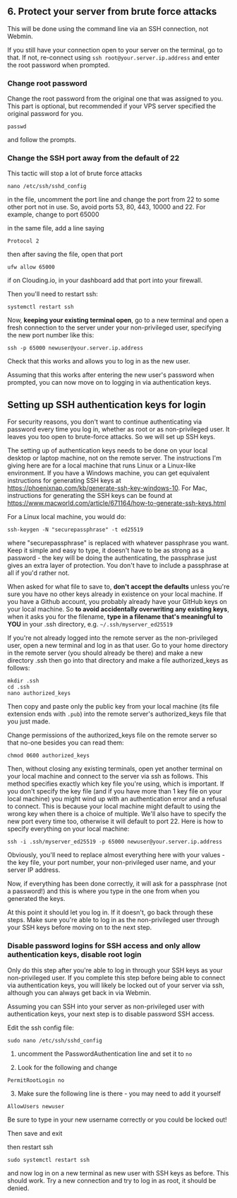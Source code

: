 ## 6. Protect your server from brute force attacks

This will be done using the command line via an SSH connection, not Webmin. 

If you still have your connection open to your server on the terminal, go to that. If not, re-connect using `ssh root@your.server.ip.address` and enter the root password when prompted.

### Change root password
Change the root password from the original one that was assigned to you. This part is optional, but recommended if your VPS server specified the original password for you.

`passwd`

and follow the prompts.

### Change the SSH port away from the default of 22
This tactic will stop a lot of brute force attacks

`nano /etc/ssh/sshd_config`

in the file, uncomment the port line and change the port from 22 to some other port not in use. So, avoid ports 53, 80, 443, 10000 and 22. For example, change to port 65000

in the same file, add a line saying

`Protocol 2`

then after saving the file, open that port

`ufw allow 65000`

if on Clouding.io, in your dashboard add that port into your firewall.

Then you'll need to restart ssh:

`systemctl restart ssh`

Now, **keeping your existing terminal open**, go to a new terminal and open a fresh connection to the server under your non-privileged user, specifying the new port number like this:

`ssh -p 65000 newuser@your.server.ip.address`

Check that this works and allows you to log in as the new user. 

Assuming that this works after entering the new user's password when prompted, you can now move on to logging in via authentication keys.

## Setting up SSH authentication keys for login
For security reasons, you don't want to continue authenticating via password every time you log in, whether as root or as non-privileged user. It leaves you too open to brute-force attacks. So we will set up SSH keys.

The setting up of authentication keys needs to be done on your local desktop or laptop machine, not on the remote server. The instructions I'm giving here are for a local machine that runs Linux or a Linux-like environment. If you have a Windows machine, you can get equivalent instructions for generating SSH keys at https://phoenixnap.com/kb/generate-ssh-key-windows-10. For Mac, instructions for generating the SSH keys can be found at https://www.macworld.com/article/671164/how-to-generate-ssh-keys.html

For a Linux local machine, you would do:

`ssh-keygen -N "securepassphrase" -t ed25519`

where "securepassphrase" is replaced with whatever passphrase you want. Keep it simple and easy to type, it doesn't have to be as strong as a password - the key will be doing the authenticating, the passphrase just gives an extra layer of protection. You don't have to include a passphrase at all if you'd rather not.

When asked for what file to save to, **don't accept the defaults** unless you're sure you have no other keys already in existence on your local machine. If you have a Github account, you probably already have your GitHub keys on your local machine. So **to avoid accidentally overwriting any existing keys**, when it asks you for the filename, **type in a filename that's meaningful to YOU** in your .ssh directory, e.g. `~/.ssh/myserver_ed25519`

If you're not already logged into the remote server as the non-privileged user, open a new terminal and log in as that user. Go to your home directory in the remote server (you should already be there) and make a new directory .ssh then go into that directory and make a file authorized_keys as follows:

```
mkdir .ssh
cd .ssh
nano authorized_keys
```
Then copy and paste only the public key from your local machine (its file extension ends with `.pub`) into the remote server's authorized_keys file that you just made.

Change permissions of the authorized_keys file on the remote server so that no-one besides you can read them:

`chmod 0600 authorized_keys`

Then, without closing any existing terminals, open yet another terminal on your local machine and connect to the server via ssh as follows. This method specifies exactly which key file you're using, which is important. If you don't specify the key file (and if you have more than 1 key file on your local machine) you might wind up with an authentication error and a refusal to connect. This is because your local machine might default to using the wrong key when there is a choice of multiple. We'll also have to specify the new port every time too, otherwise it will default to port 22. Here is how to specify everything on your local machine:

`ssh -i .ssh/myserver_ed25519 -p 65000 newuser@your.server.ip.address`

Obviously, you'll need to replace almost everything here with your values - the key file, your port number, your non-privileged user name, and your server IP address.

Now, if everything has been done correctly, it will ask for a passphrase (not a password!) and this is where you type in the one from when you generated the keys.

At this point it should let you log in. If it doesn't, go back through these steps. Make sure you're able to log in as the non-privileged user through your SSH keys before moving on to the next step.

### Disable password logins for SSH access and only allow authentication keys, disable root login

Only do this step after you're able to log in through your SSH keys as your non-privileged user. If you complete this step before being able to connect via authentication keys, you will likely be locked out of your server via ssh, although you can always get back in via Webmin.

Assuming you can SSH into your server as non-privileged user with authentication keys, your next step is to disable password SSH access.

Edit the ssh config file:

`sudo nano /etc/ssh/sshd_config`

1. uncomment the PasswordAuthentication line and set it to `no`

2. Look for the following and change

`PermitRootLogin no `

3. Make sure the following line is there - you may need to add it yourself

`AllowUsers newuser`

Be sure to type in your new username correctly or you could be locked out!

Then save and exit

then restart ssh

`sudo systemctl restart ssh`

and now log in on a new terminal as new user with SSH keys as before. This should work. Try a new connection and try to log in as root, it should be denied. 
